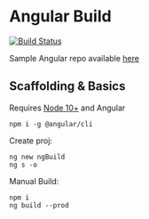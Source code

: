 # Angular Build

[![Build Status](https://dev.azure.com/az-400-v2/M06-CI/_apis/build/status/Angular%20Build%20Yaml?branchName=main)](https://dev.azure.com/az-400-v2/M06-CI/_build/latest?definitionId=11&branchName=main)

Sample Angular repo available [here](https://github.com/ARambazamba/SimpleAngular)

## Scaffolding & Basics

Requires [Node 10+](https://nodejs.org/en/download/releases/) and Angular

```
npm i -g @angular/cli
```

Create proj:

```
ng new ngBuild
ng s -o
```

Manual Build:

```
npm i
ng build --prod
```
